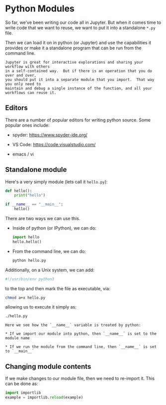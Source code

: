 # Python Modules

So far, we've been writing our code all in Jupyter.  But when it comes
time to write code that we want to reuse, we want to put it into a
standalone `*.py` file.

Then we can load it on in python (or Jupyter) and use the capabilities
it provides or make it a standalone program that can be run from the
command line.

```{tip}
Jupyter is great for interactive explorations and sharing your workflow with others
in a self-contained way.  But if there is an operation that you do over and over,
you should put it into a separate module that you import.  That way you only need to
maintain and debug a single instance of the function, and all your workflows can reuse it.
```


## Editors

There are a number of popular editors for writing python source.  Some
popular ones include:

* spyder: https://www.spyder-ide.org/

* VS Code: https://code.visualstudio.com/

* emacs / vi


## Standalone module

Here's a very simply module (lets call it `hello.py`):

```python
def hello():
    print("hello")

if __name__ == "__main__":
    hello()
```

There are two ways we can use this.

* Inside of python (or IPython), we can do:

  ```python
  import hello
  hello.hello()
  ```

* From the command line, we can do:

  ```python
  python hello.py
  ```

Additionally, on a Unix system, we can add:

```python
#!/usr/bin/env python3
```

to the top and then mark the file as executable, via:

```bash
chmod a+x hello.py
```

allowing us to execute it simply as:

```bash
./hello.py
```

```{hint}
Here we see how the `__name__` variable is treated by python:

* If we import our module into python, then `__name__` is set to the module name

* If we run the module from the command line, then `__name__` is set to `__main__`
```

## Changing module contents

If we make changes to our module file, then we need to re-import it.  This can be done as:

```python
import importlib
example = importlib.reload(example)
```
